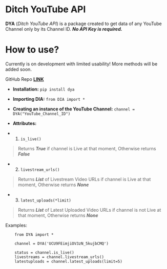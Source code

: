 # Ditch YouTube API

**DYA** (*Ditch YouTube API*) is a package created to get data of any YouTube Channel only by its Channel ID. ***No API Key is required.***

# How to use?

Currently is on development with limited usability! More methods will be added soon.

GitHub Repo **[LINK](https://github.com/jnsougata/Ditch-YouTube-API)**
 - **Installation:**
  `pip install dya`
  
 - **Importing DIA:**
 `from DIA import *`

 - **Creating an instance of the YouTube Channel:**
  `channel = DYA("YouTube_Channel_ID") `

 - **Attributes:**
 -  1. `is_live()` 
 
> Returns ***True*** if channel is Live at that moment, Otherwise
> returns ***False***

 -  2. `livestream_urls()`

> Returns ***List*** of Livestream Video URLs if channel is Live at that
> moment, Otherwise returns ***None***

 
 - 3. `latest_uploads(*limit)`
 
> Returns ***List*** of Latest Uploaded Video URLs if channel is not
> Live at that moment, Otherwise returns ***None***

 Examples:
 

        from DYA import * 

        channel = DYA('UCU9FEimjiOV3zN_5kujbCMQ')
        
        status = channel.is_live()
        livestreams = channel.livestream_urls()
        latestuploads = channel.latest_uploads(limit=5)
